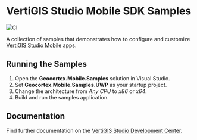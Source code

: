 # VertiGIS Studio Mobile SDK Samples

![CI](https://github.com/geocortex/vertigis-mobile-samples/workflows/CI/badge.svg)

A collection of samples that demonstrates how to configure and customize [VertiGIS Studio Mobile](https://www.vertigisstudio.com/products/gxm/) apps.

## Running the Samples

1. Open the **Geocortex.Mobile.Samples** solution in Visual Studio.
1. Set **Geocortex.Mobile.Samples.UWP** as your startup project.
1. Change the architecture from _Any CPU_ to _x86_ or _x64_.
1. Build and run the samples application.

## Documentation

Find further documentation on the [VertiGIS Studio Development Center](https://developers.geocortex.com/docs/mobile/overview).
